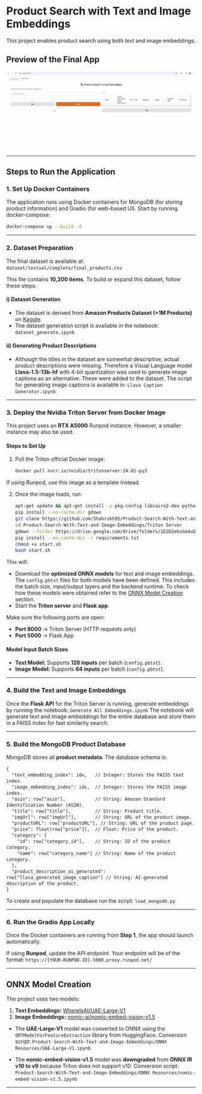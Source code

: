 # **Product Search with Text and Image Embeddings**

This project enables product search using both text and image embeddings.

## **Preview of the Final App**
![Demo](assets/Demo.gif)

---

## **Steps to Run the Application**

### **1. Set Up Docker Containers**
The application runs using Docker containers for MongoDB (for storing product information) and Gradio (for web-based UI). Start by running docker-compose:

```sh
docker-compose up --build -d
```

---

### **2. Dataset Preparation**
The final dataset is available at: ```dataset/textual/complete/final_products.csv```

This file contains **10,200 items**. To build or expand this dataset, follow these steps:

#### **i) Dataset Generation**
- The dataset is derived from **Amazon Products Dataset (+1M Products)** on [Kaggle](https://www.kaggle.com/datasets/aaronfriasr/amazon-products-dataset?select=amazon_products.csv).
- The dataset generation script is available in the notebook: ```dataset_generate.ipynb```

#### **ii) Generating Product Descriptions**
- Although the titles in the dataset are somewhat descriptive, actual product descriptions were missing. Therefore a Visual Language model **Llava-1.5-13b-hf** with 4-bit quantization was used to generate image captions as an alternative. These were added to the dataset. The script for generating image captions is available in: ```Llava Caption Generator.ipynb```

---

### **3. Deploy the Nvidia Triton Server from Docker Image**
This project uses an **RTX A5000** Runpod instance. However, a smaller instance may also be used.

#### **Steps to Set Up**
1. Pull the Triton official Docker image:

   ```sh
   docker pull nvcr.io/nvidia/tritonserver:24.01-py3
   ```
If using Runpod, use this image as a template instead.

2. Once the image loads, run:

   ```sh
   apt-get update && apt-get install -y pkg-config libcairo2-dev python3-dev git
   pip install --no-cache-dir gdown
   git clone https://github.com/Shahrukh95/Product-Search-With-Text-and-Image-Embeddings.git
   cd Product-Search-With-Text-and-Image-Embeddings/Triton Server
   gdown --folder https://drive.google.com/drive/folders/1E2D2ekxGa4uQ2mu9zrURKb3f8l85fFjS -O model_repository
   pip install --no-cache-dir -r requirements.txt
   chmod +x start.sh
   bash start.sh
   ```

This will:
- Download the **optimized ONNX models** for text and image embeddings. The `config.pbtxt` files for both models have been defined. This includes the batch size, input/output layers and the backend runtime. To check how these models were obtained refer to the [ONNX Model Creation](#onnx-model-creation) section.
- Start the **Triton server** and **Flask app**.

Make sure the following ports are open:
- **Port 8000** → Triton Server (HTTP requests only)
- **Port 5000** → Flask App

#### **Model Input Batch Sizes**
- **Text Model:** Supports **128 inputs** per batch (`config.pbtxt`).
- **Image Model:** Supports **64 inputs** per batch (`config.pbtxt`).

---

### **4. Build the Text and Image Embeddings**
Once the **Flask API** for the Triton Server is running, generate embeddings by running the notebook: ```Generate All Embeddings.ipynb```
The notebook will generate text and image embeddings for the entire database and store them in a FAISS index for fast similarity search.

---

### **5. Build the MongoDB Product Database**
MongoDB stores all **product metadata**. The database schema is:

```
{
  "text_embedding_index": idx,   // Integer: Stores the FAISS text index.
  "image_embedding_index": idx,  // Integer: Stores the FAISS image index.
  "asin": row["asin"],           // String: Amazon Standard Identification Number (ASIN).
  "title": row["title"],         // String: Product title.
  "imgUrl": row["imgUrl"],       // String: URL of the product image.
  "productURL": row["productURL"], // String: URL of the product page.
  "price": float(row["price"]),  // Float: Price of the product.
  "category": {
    "id": row["category_id"],    // String: ID of the product category.
    "name": row["category_name"] // String: Name of the product category.
  },
  "product_description_ai_generated": row["llava_generated_image_caption"] // String: AI-generated description of the product.
}
```

To create and populate the database run the script: ```load_mongodb.py```

---

### **6. Run the Gradio App Locally**
Once the Docker containers are running from **Step 1**, the app should launch automatically.

If using **Runpod**, update the API endpoint. Your endpoint will be of the format: ```https://{YOUR-RUNPOD-ID}-5000.proxy.runpod.net/```

---

## **ONNX Model Creation**
The project uses two models:

1. **Text Embeddings:** [WhereIsAI/UAE-Large-V1](https://huggingface.co/WhereIsAI/UAE-Large-V1)
2. **Image Embeddings:** [nomic-ai/nomic-embed-vision-v1.5](https://huggingface.co/nomic-ai/nomic-embed-vision-v1.5)

- The **UAE-Large-V1** model was converted to ONNX using the `ORTModelForFeatureExtraction` library from HuggingFace. Conversion script: ```Product-Search-With-Text-and-Image-Embeddings/ONNX Resources/UAE-Large-V1.ipynb```

- The **nomic-embed-vision-v1.5** model was **downgraded** from **ONNX IR v10 to v9** because Triton does not support v10. Conversion script: ```Product-Search-With-Text-and-Image-Embeddings/ONNX Resources/nomic-embed-vision-v1.5.ipynb```

---

